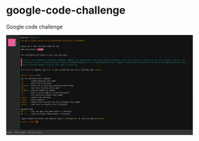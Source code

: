 # google-code-challenge
Google code challenge


![First screen of google code challlenge](https://github.com/laurentiuspurba/google-code-challenge/blob/master/Screen%20Shot%202017-08-09%20at%204.50.20%20PM.png)
